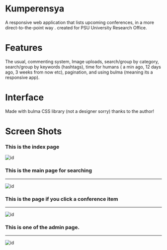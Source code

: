 # Kumperensya
A responsive web application that lists upcoming conferences, in a more direct-to-the-point way . created for PSU University Research Office. 

# Features
The usual, commenting system, Image uploads, search/group by category, search/group by keywords (hashtags), time for humans ( a min ago, 12 days ago, 3 weeks from now etc), pagination, and using bulma (meaning its a responsive app).

# Interface
Made with bulma CSS library (not a designer sorry) thanks to the author!

# Screen Shots

### This is the index page

![id](https://drive.google.com/uc?id=0B-HPOmKexAcsSi1WM1NaQmJmSVU "Index page")

### This is the main page for searching 
-----------------------------------
![id](https://drive.google.com/uc?id=0B-HPOmKexAcsaGJnSzZ4ODdFaEk "Main Listing of Conferences")

### This is the page if you click a conference item
----------------------------------------------
![id](https://drive.google.com/uc?id=0B-HPOmKexAcsRUNCbG1DTHhZYUU "Detailed view of a conference")

### This is one of the admin page.
------------------------------
![id](https://drive.google.com/uc?id=0B-HPOmKexAcsYlh6TF9sTHEweEk "Admin Page listing of conferences")

